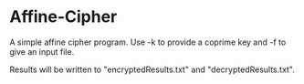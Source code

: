 # Affine-Cipher
A simple affine cipher program. Use -k to provide a coprime key and -f to give an input file.

Results will be written to "encryptedResults.txt" and "decryptedResults.txt".
